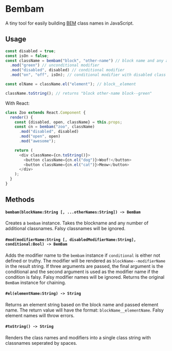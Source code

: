 # Bembam

A tiny tool for easily building [BEM](https://en.bem.info/) class names in JavaScript.


## Usage

```javascript
const disabled = true;
const isOn = false;
const className = bembam("block", "other-name") // block name and any additional class names
  .mod("green") // unconditional modifier
  .mod("disabled", disabled) // conditional modifier
  .mod("on", "off", isOn); // conditional modifier with disabled class name

const elName = className.el("element"); // block__element

className.toString(); // returns "block other-name block--green"
```

With React:

```javascript
class Zoo extends React.Component {
  render() {
    const {disabled, open, className} = this.props;
    const cn = bembam("zoo", className)
      .mod("disabled", disabled)
      .mod("open", open)
      .mod("awesome");

    return (
      <div className={cn.toString()}>
        <button className={cn.el("dog")}>Woof!</button>
        <button className={cn.el("cat")}>Meow</button>
      </div>
    );
  }
}

```

## Methods

#### `bembam(blockName:String [, ...otherNames:String]) -> BemBam`

Creates a `bembam` instance. Takes the blockname and any number of additional classnames. Falsy classnames will be ignored.

#### `#mod(modifierName:String [, disabledModifierName:String], conditional:Bool) -> BemBam`

Adds the modifier name to the `bembam` instance if `conditional` is either not defined or truthy. The modifier will be rendered as `blockName--modifierName` in the result string. If three arguments are passed, the final argument is the conditional and the second argument is used as the modifier name if the condition is falsy. Falsy modifier names will be ignored. Returns the original `BemBam` instance for chaining.

#### `#el(elementName:String) -> String`

Returns an element string based on the block name and passed element name. The return value will have the format: `blockName__elementName`. Falsy element names will throw errors.

#### `#toString() -> String`

Renders the class names and modifiers into a single class string with classnames seperated by spaces.
